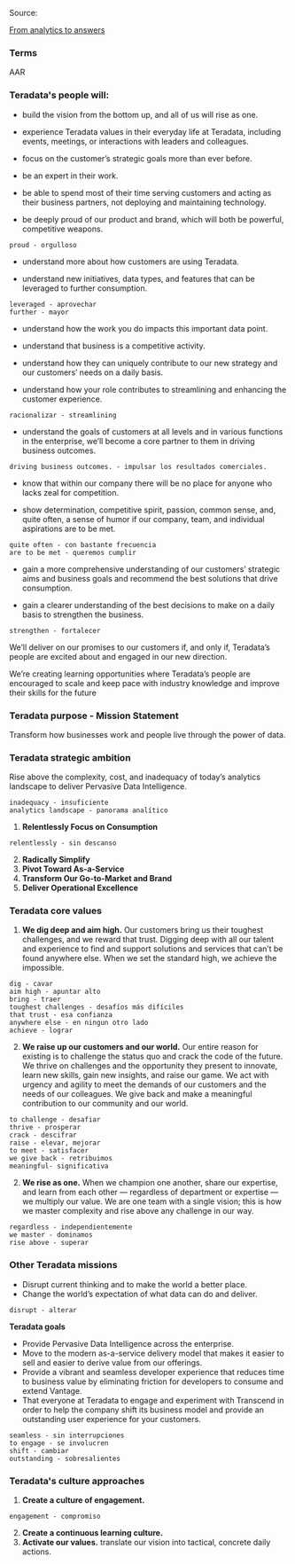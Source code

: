 Source:

[From analytics to answers](https://www.plushdesign.net/plushdesigner/wp-content/uploads/2019/08/tsb_6.5x6.5_v16_spreads.pdf)

### Terms

AAR

### Teradata's people will:

- build the vision from the bottom up, and all of us will rise as one.

- experience Teradata values in their everyday life at Teradata, including events, meetings, or interactions with leaders and colleagues. 

- focus on the customer’s strategic goals more than ever before. 

- be an expert in their work.

- be able to spend most of their time serving customers and acting as their business partners, not deploying and maintaining technology.

- be deeply proud of our product and brand, which will both be powerful, competitive weapons.

```
proud - orgulloso
```

- understand more about how customers are using Teradata.

- understand new initiatives, data types, and features that can be leveraged to further consumption.

```
leveraged - aprovechar
further - mayor
```

- understand how the work you do impacts this important data point.

- understand that business is a competitive activity. 

- understand how they can uniquely contribute to our new strategy and our customers’ needs on a daily basis.

- understand how your role contributes to streamlining and enhancing the customer experience.

```
racionalizar - streamlining
```

- understand the goals of customers at all levels and in various functions in the enterprise, we’ll become a core partner to them in driving business outcomes.

```
driving business outcomes. - impulsar los resultados comerciales.
```

- know that within our company there will be no place for anyone who lacks zeal for competition. 

-  show determination, competitive spirit, passion, common sense, and, quite often, a sense of humor if our company, team, and individual aspirations are to be met.

```
quite often - con bastante frecuencia
are to be met - queremos cumplir
```

-  gain a more comprehensive understanding of our customers’ strategic aims and business goals and recommend the best solutions that drive consumption.

-  gain a clearer understanding of the best decisions to make on a daily basis to strengthen the business. 

```
strengthen - fortalecer
```

We’ll deliver on our promises to our customers if, and only if, Teradata’s people are excited about and engaged in our new direction.

We’re creating learning opportunities where Teradata’s people are encouraged to scale and keep pace with industry knowledge and improve their skills for the future

### **Teradata purpose - Mission Statement**

Transform how businesses work and people live through the power of data.

### **Teradata strategic ambition**

Rise above the complexity, cost, and inadequacy of today’s analytics landscape to deliver Pervasive Data Intelligence.

```
inadequacy - insuficiente
analytics landscape - panorama analítico
```

1. **Relentlessly Focus on Consumption**

```
relentlessly - sin descanso
```

2. **Radically Simplify**
3. **Pivot Toward As-a-Service**
4. **Transform Our Go-to-Market and Brand**
5. **Deliver Operational Excellence**

### **Teradata core values**

1. **We dig deep and aim high.** Our customers bring us their toughest challenges, and we reward that trust. Digging deep with all our talent and experience to find and support solutions and services that can’t be found anywhere else. When we set the standard high, we achieve the impossible.

```
dig - cavar
aim high - apuntar alto
bring - traer
toughest challenges - desafíos más difíciles
that trust - esa confianza
anywhere else - en ningun otro lado
achieve - lograr
```

2. **We raise up our customers and our world.** Our entire reason for existing is to challenge the status quo and crack the code of the future. We thrive on challenges and the opportunity they present to innovate, learn new skills, gain new insights, and raise our game. We act with urgency and agility to meet the demands of our customers and the needs of our colleagues. We give back and make a meaningful contribution to our community and our world.

```
to challenge - desafiar
thrive - prosperar
crack - descifrar
raise - elevar, mejorar
to meet - satisfacer
we give back - retribuimos
meaningful- significativa
```

2. **We rise as one.**  When we champion one another, share our expertise, and learn from each other — regardless of department or expertise — we multiply our value. We are one team with a single vision; this is how we master complexity and rise above any challenge in our way.

```
regardless - independientemente
we master - dominamos
rise above - superar
```


### **Other Teradata missions**
- Disrupt current thinking and to make the world a better place.
- Change the world’s expectation of what data can do and deliver.

```
disrupt - alterar
```

**Teradata goals**
- Provide Pervasive Data Intelligence across the enterprise.
-  Move to the modern as-a-service delivery model that makes it easier to sell and easier to derive value from our offerings.
- Provide a vibrant and seamless developer experience that reduces time to business value by eliminating friction for developers to consume and extend Vantage. 
- That everyone at Teradata to engage and experiment with Transcend in order to help the company shift its business model and provide an outstanding user experience for your customers.

```
seamless - sin interrupciones
to engage - se involucren
shift - cambiar 
outstanding - sobresalientes
```

### **Teradata's culture approaches**

1. **Create a culture of engagement.** 
```
engagement - compromiso
```
2. **Create a continuous learning culture.** 
3. **Activate our values.** translate our vision into tactical, concrete daily actions. 
